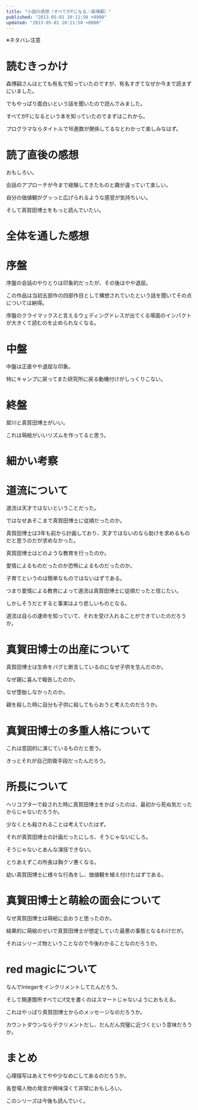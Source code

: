 ```yaml
---
title: "小説の感想（すべてがFになる／森博嗣）"
published: "2013-05-01 10:11:50 +0900"
updated: "2013-05-01 10:11:50 +0900"
---
```


※ネタバレ注意

# 読むきっかけ

森博嗣さんはとても有名で知っていたのですが、有名すぎてなぜか今まで読まずにいました。

でもやっぱり面白いという話を聞いたので読んでみました。

すべてがFになるという本を知っていたのでまずはこれから。

プログラマならタイトルで16進数が関係してるなとわかって楽しみなはず。

# 読了直後の感想

おもしろい。

会話のアプローチが今まで経験してきたものと趣が違っていて楽しい。

自分の価値観がグッっと広げられるような感覚が気持ちいい。

そして真賀田博士をもっと読んでいたい。

# 全体を通した感想

# 序盤

序盤の会話のやりとりは印象的だったが、その後はやや退屈。

この作品は当初五部作の四部作目として構想されていたという話を聞いてその点については納得。

序盤のクライマックスと言えるウェディングドレスが出てくる場面のインパクトが大きくて読むのを止められなくなる。

# 中盤

中盤は正直やや退屈な印象。

特にキャンプに戻ってまた研究所に戻る動機付けがしっくりこない。

# 終盤

犀川と真賀田博士がいい。

これは萌絵がいいリズムを作ってると思う。

# 細かい考察

# 道流について

道流は天才ではないということだった。

ではなぜあそこまで真賀田博士に従順だったのか。

真賀田博士は3年も前から計画しており、天才ではないのなら助けを求めるものだと思うのだが求めなかった。

真賀田博士はどのような教育を行ったのか。

愛情によるものだったのか恐怖によるものだったのか。

子育てというのは簡単なものではないはずである。

つまり愛情による教育によって道流は真賀田博士に従順だったと信じたい。

しかしそうだとすると事実はより悲しいものとなる。

道流は自らの運命を知っていて、それを受け入れることができていたのだろうか。

# 真賀田博士の出産について

真賀田博士は生命をバグと断言しているのになぜ子供を生んだのか。

なぜ親に喜んで報告したのか。

なぜ堕胎しなかったのか。

親を殺した時に自分も子供に殺してもらおうと考えたのだろうか。

# 真賀田博士の多重人格について

これは意図的に演じているものだと思う。

きっとそれが自己防衛手段だったんだろう。

# 所長について

ヘリコプターで殺された時に真賀田博士をかばったのは、最初から死ぬ気だったからじゃないだろうか。

少なくとも殺されることは考えていたはず。

それが真賀田博士の計画だったにしろ、そうじゃないにしろ。

そうじゃないとあんな演技できない。

とりあえずこの所長は胸クソ悪くなる。

幼い真賀田博士に様々な行為をし、価値観を植え付けたはずである。

# 真賀田博士と萌絵の面会について

なぜ真賀田博士は萌絵に会おうと思ったのか。

結果的に萌絵のせいで真賀田博士が想定していた最悪の事態となるわけだが。

それはシリーズ物ということなので今後わかることなのだろうか。

# red magicについて

なんでIntegerをインクリメントしてたんだろう。

そして関連箇所すべてにif文を書くのはスマートじゃないようにおもえる。

これはやっぱり真賀田博士からのメッセージなのだろうか。

カウントダウンならデクリメントだし、だんだん完璧に近づくという意味だろうか。

# まとめ

心理描写はあえてやや少なめにしてあるのだろうか。

各登場人物の発言が興味深くて非常におもしろい。

このシリーズは今後も読んでいく。

